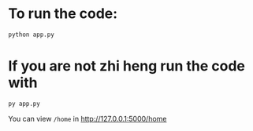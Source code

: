 # To run the code:

```sh
python app.py
```

# If you are not zhi heng run the code with

```sh
py app.py
```

You can view `/home` in http://127.0.0.1:5000/home
